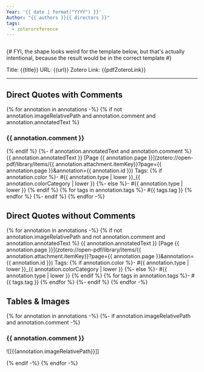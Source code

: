 ```yaml
---
Year: '{{ date | format("YYYY") }}'
Author: "{{ authors }}{{ directors }}"
tags:
  - zoteroreference
---
```

```toc
```
{# FYI, the shape looks weird for the template below, but that's actually intentional, because the result would be in the correct template #}

Title: {{title}}
URL: {{url}}
Zotero Link: {{pdfZoteroLink}}

---
## Direct Quotes with Comments
{% for annotation in annotations -%}
{% if not annotation.imageRelativePath and annotation.comment and annotation.annotatedText %}
### {{ annotation.comment }}
{% endif %}
{%- if annotation.annotatedText and annotation.comment %}
{{ annotation.annotatedText }} [Page {{ annotation.page }}](zotero://open-pdf/library/items/{{ annotation.attachment.itemKey}}?page={{ annotation.page }}&annotation={{ annotation.id }})
Tags:
{% if	annotation.color %}- #{{ annotation.type | lower }}_{{ annotation.colorCategory | lower }}
{%- else %}- #{{ annotation.type | lower }}
{% endif %}
{% for tags in annotation.tags %}- #{{ tags.tag }}
{% endfor %}
{%- endif %}
{% endfor -%}

## Direct Quotes without Comments
{% for annotation in annotations -%}
{% if not annotation.imageRelativePath and not annotation.comment and annotation.annotatedText  %}
{{ annotation.annotatedText }} [Page {{ annotation.page }}](zotero://open-pdf/library/items/{{ annotation.attachment.itemKey}}?page={{ annotation.page }}&annotation={{ annotation.id }})
Tags:
{% if	annotation.color %}- #{{ annotation.type | lower }}_{{ annotation.colorCategory | lower }}
{%- else %}- #{{ annotation.type | lower }}
{% endif %}
{% for tags in annotation.tags %}- #{{ tags.tag }}
{% endfor %}
{%- endif %}
{% endfor -%}

## Tables & Images

{% for annotation in annotations -%}
{%- if annotation.imageRelativePath and annotation.comment -%}
### {{ annotation.comment }}
![[{{annotation.imageRelativePath}}]]

{% endif -%}
{% endfor -%}
